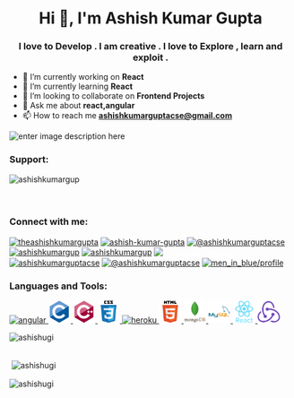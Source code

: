 <h1 align="center">Hi 👋, I'm Ashish Kumar Gupta</h1>
<h3 align="center">I love to Develop . I am creative . I love to Explore , learn and exploit .</h3>

- 🔭 I’m currently working on **React**
- 🌱 I’m currently learning **React**
- 👯 I’m looking to collaborate on **Frontend Projects**
- 💬 Ask me about **react,angular**
- 📫 How to reach me **ashishkumarguptacse@gmail.com**


![enter image description here](https://komarev.com/ghpvc/?username=ashishugi&color=green)

<h3 >Support:</h3>
<p ><a href="https://www.buymeacoffee.com/ashishkumargup"> <img align="left" src="https://cdn.buymeacoffee.com/buttons/v2/default-yellow.png" height="50" width="210" alt="ashishkumargup" /></a></p><br><br>
<br>

<h3 align="left">Connect with me:</h3>
<p align="left">
<div >
    <a href="https://linkedin.com/in/theashishkumargupta" target="blank"><img align="center" src="https://raw.githubusercontent.com/rahuldkjain/github-profile-readme-generator/master/src/images/icons/Social/linked-in-alt.svg" alt="theashishkumargupta" height="30" width="40" /></a>
  <a href="https://stackoverflow.com/users/ashish-kumar-gupta" target="blank"><img align="center" src="https://raw.githubusercontent.com/rahuldkjain/github-profile-readme-generator/master/src/images/icons/Social/stack-overflow.svg" alt="ashish-kumar-gupta" height="30" width="40" /></a>
  <a href="https://medium.com/@ashishkumarguptacse" target="blank"><img align="center" src="https://raw.githubusercontent.com/rahuldkjain/github-profile-readme-generator/master/src/images/icons/Social/medium.svg" alt="@ashishkumarguptacse" height="30" width="40" /></a>
  <a href="https://www.codechef.com/users/ashishkumargup" target="blank"><img align="center" src="https://cdn.codechef.com/sites/all/themes/abessive/cc-logo.svg" alt="ashishkumargup" height="30" width="80" /></a>
  <a href="https://www.hackerrank.com/ashishkumargup" target="blank"><img align="center" src="https://raw.githubusercontent.com/rahuldkjain/github-profile-readme-generator/master/src/images/icons/Social/hackerrank.svg" alt="ashishkumargup" height="30" width="40" /></a>
  <a href="https://codeforces.com/profile/ashishkumargupta" style="color:white" target="blank"><img align="center" src="https://art.npanuhin.me/SVG/Codeforces/Codeforces.colored.svg" alt="ashishkumargupta" height="30" width="40" /></a>
  <a href="https://www.leetcode.com/ashishkumarguptacse" target="blank"><img align="center" src="https://raw.githubusercontent.com/rahuldkjain/github-profile-readme-generator/master/src/images/icons/Social/leet-code.svg" alt="ashishkumarguptacse" height="30" width="40" /></a>
  <a href="https://www.hackerearth.com/@ashishkumarguptacse" target="blank"><img align="center" src="https://raw.githubusercontent.com/rahuldkjain/github-profile-readme-generator/master/src/images/icons/Social/hackerearth.svg" alt="@ashishkumarguptacse" height="30" width="40" /></a>
  <a href="https://auth.geeksforgeeks.org/user/men_in_blue/profile" target="blank"><img align="center" src="https://raw.githubusercontent.com/rahuldkjain/github-profile-readme-generator/master/src/images/icons/Social/geeks-for-geeks.svg" alt="men_in_blue/profile" height="30" width="40" /></a>
</div>

</p>

<h3 align="left">Languages and Tools:</h3>
<p align="left"> 
<a href="https://angular.io" target="_blank"> <img src="https://angular.io/assets/images/logos/angular/angular.svg" alt="angular" width="40" height="40"/> </a> <a href="https://www.cprogramming.com/" target="_blank"> <img src="https://raw.githubusercontent.com/devicons/devicon/master/icons/c/c-original.svg" alt="c" width="40" height="40"/> </a> 
<a href="https://www.w3schools.com/cpp/" target="_blank"> <img src="https://raw.githubusercontent.com/devicons/devicon/master/icons/cplusplus/cplusplus-original.svg" alt="cplusplus" width="40" height="40"/> </a> 
<a href="https://www.w3schools.com/css/" target="_blank"> <img src="https://raw.githubusercontent.com/devicons/devicon/master/icons/css3/css3-original-wordmark.svg" alt="css3" width="40" height="40"/> </a> <a href="https://heroku.com" target="_blank"> <img src="https://www.vectorlogo.zone/logos/heroku/heroku-icon.svg" alt="heroku" width="40" height="40"/> </a> 
<a href="https://www.w3.org/html/" target="_blank"> <img src="https://raw.githubusercontent.com/devicons/devicon/master/icons/html5/html5-original-wordmark.svg" alt="html5" width="40" height="40"/> </a>
<a href="https://www.mongodb.com/" target="_blank"> <img src="https://raw.githubusercontent.com/devicons/devicon/master/icons/mongodb/mongodb-original-wordmark.svg" alt="mongodb" width="40" height="40"/> </a> 
<a href="https://www.mysql.com/" target="_blank"> <img src="https://raw.githubusercontent.com/devicons/devicon/master/icons/mysql/mysql-original-wordmark.svg" alt="mysql" width="40" height="40"/> </a> <a href="https://reactjs.org/" target="_blank"> <img src="https://raw.githubusercontent.com/devicons/devicon/master/icons/react/react-original-wordmark.svg" alt="react" width="40" height="40"/> </a>
<a href="https://redux.js.org" target="_blank"> <img src="https://raw.githubusercontent.com/devicons/devicon/master/icons/redux/redux-original.svg" alt="redux" width="40" height="40"/> </a> </p>
<div>
<p><img align="left" src="https://github-readme-stats.vercel.app/api/top-langs?username=ashishugi&show_icons=true&locale=en&layout=compact" alt="ashishugi" /></p>
<br/><br/>
<p>&nbsp;<img align="center" src="https://github-readme-stats.vercel.app/api?username=ashishugi&show_icons=true&theme=tokyonight" alt="ashishugi" /></p>

<p><img align="center" src="https://github-readme-streak-stats.herokuapp.com/?user=ashishugi&theme=tokyonight" alt="ashishugi" /></p>
</div>
